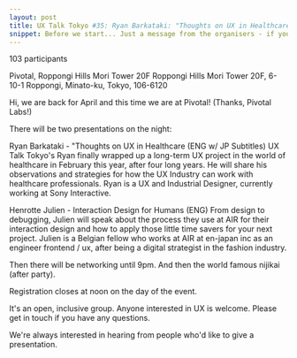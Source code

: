 ```yaml
---
layout: post
title: UX Talk Tokyo #35: Ryan Barkataki: "Thoughts on UX in Healthcare" & Julien Henrotte: "Interaction Design for Humans"
snippet: Before we start... Just a message from the organisers - if you reserve a ticket and then can't ...
---
```

103 participants

Pivotal, Roppongi Hills Mori Tower 20F Roppongi Hills Mori Tower 20F, 6-10-1 Roppongi, Minato-ku, Tokyo, 106-6120

Hi, we are back for April and this time we are at Pivotal! (Thanks, Pivotal Labs!)

There will be two presentations on the night:

Ryan Barkataki - "Thoughts on UX in Healthcare (ENG w/ JP Subtitles)
UX Talk Tokyo's Ryan finally wrapped up a long-term UX project in the world of healthcare in February this year, after four long years. He will share his observations and strategies for how the UX Industry can work with healthcare professionals. Ryan is a UX and Industrial Designer, currently working at Sony Interactive.

Henrotte Julien - Interaction Design for Humans (ENG)
From design to debugging, Julien will speak about the process they use at AIR for their interaction design and how to apply those little time savers for your next project. Julien is a Belgian fellow who works at AIR at en-japan inc as an engineer frontend / ux, after being a digital strategist in the fashion industry.

Then there will be networking until 9pm. And then the world famous nijikai (after party).

Registration closes at noon on the day of the event.

It's an open, inclusive group. Anyone interested in UX is welcome. Please get in touch if you have any questions.

We're always interested in hearing from people who'd like to give a presentation.

